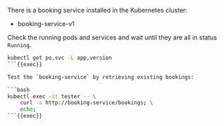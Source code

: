 There is a booking service installed in the Kubernetes cluster:
- booking-service-v1

Check the running pods and services and wait until they are all in status `Running`.

```bash
kubectl get po,svc -L app,version
```{{exec}}

Test the `booking-service` by retrieving existing bookings:

```bash
kubectl exec -it tester -- \
    curl -s http://booking-service/bookings; \
    echo;
```{{exec}}